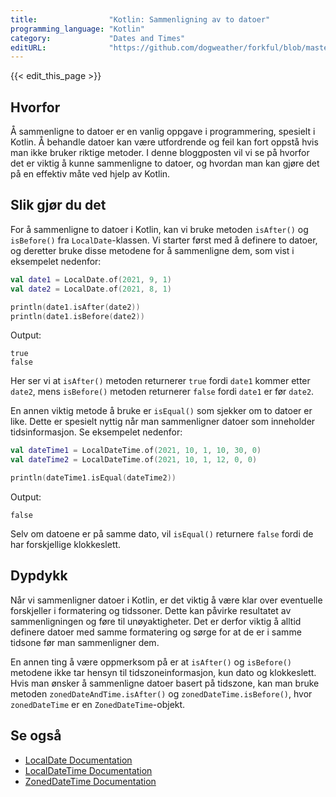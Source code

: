```yaml
---
title:                "Kotlin: Sammenligning av to datoer"
programming_language: "Kotlin"
category:             "Dates and Times"
editURL:              "https://github.com/dogweather/forkful/blob/master/content/no/kotlin/comparing-two-dates.md"
---
```


{{< edit_this_page >}}

## Hvorfor

Å sammenligne to datoer er en vanlig oppgave i programmering, spesielt i Kotlin. Å behandle datoer kan være utfordrende og feil kan fort oppstå hvis man ikke bruker riktige metoder. I denne bloggposten vil vi se på hvorfor det er viktig å kunne sammenligne to datoer, og hvordan man kan gjøre det på en effektiv måte ved hjelp av Kotlin.

## Slik gjør du det

For å sammenligne to datoer i Kotlin, kan vi bruke metoden `isAfter()` og `isBefore()` fra `LocalDate`-klassen. Vi starter først med å definere to datoer, og deretter bruke disse metodene for å sammenligne dem, som vist i eksempelet nedenfor:

```Kotlin
val date1 = LocalDate.of(2021, 9, 1)
val date2 = LocalDate.of(2021, 8, 1)

println(date1.isAfter(date2))
println(date1.isBefore(date2))
```

Output:

```
true
false
```

Her ser vi at `isAfter()` metoden returnerer `true` fordi `date1` kommer etter `date2`, mens `isBefore()` metoden returnerer `false` fordi `date1` er før `date2`.

En annen viktig metode å bruke er `isEqual()` som sjekker om to datoer er like. Dette er spesielt nyttig når man sammenligner datoer som inneholder tidsinformasjon. Se eksempelet nedenfor:

```Kotlin
val dateTime1 = LocalDateTime.of(2021, 10, 1, 10, 30, 0)
val dateTime2 = LocalDateTime.of(2021, 10, 1, 12, 0, 0)

println(dateTime1.isEqual(dateTime2))
```

Output:

```
false
```

Selv om datoene er på samme dato, vil `isEqual()` returnere `false` fordi de har forskjellige klokkeslett.

## Dypdykk

Når vi sammenligner datoer i Kotlin, er det viktig å være klar over eventuelle forskjeller i formatering og tidssoner. Dette kan påvirke resultatet av sammenligningen og føre til unøyaktigheter. Det er derfor viktig å alltid definere datoer med samme formatering og sørge for at de er i samme tidsone før man sammenligner dem.

En annen ting å være oppmerksom på er at `isAfter()` og `isBefore()` metodene ikke tar hensyn til tidszoneinformasjon, kun dato og klokkeslett. Hvis man ønsker å sammenligne datoer basert på tidszone, kan man bruke metoden `zonedDateAndTime.isAfter()` og `zonedDateTime.isBefore()`, hvor `zonedDateTime` er en `ZonedDateTime`-objekt.

## Se også

- [LocalDate Documentation](https://kotlinlang.org/api/latest/jvm/stdlib/kotlin/-local-date/)
- [LocalDateTime Documentation](https://kotlinlang.org/api/latest/jvm/stdlib/kotlin/-local-date-time/)
- [ZonedDateTime Documentation](https://kotlinlang.org/api/latest/jvm/stdlib/kotlin/-zoned-date-time/)